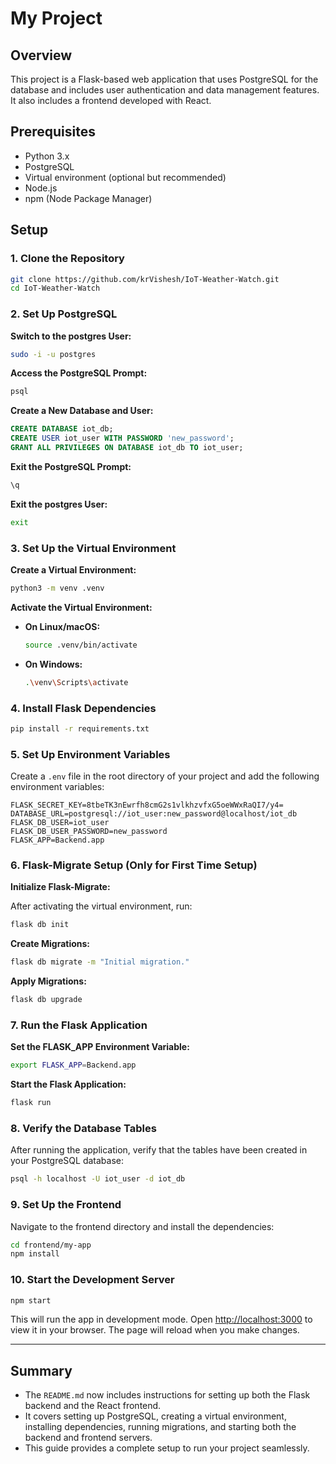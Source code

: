 # My Project

## Overview

This project is a Flask-based web application that uses PostgreSQL for the database and includes user authentication and data management features. It also includes a frontend developed with React.

## Prerequisites

- Python 3.x
- PostgreSQL
- Virtual environment (optional but recommended)
- Node.js
- npm (Node Package Manager)

## Setup

### 1. Clone the Repository

```sh
git clone https://github.com/krVishesh/IoT-Weather-Watch.git
cd IoT-Weather-Watch
```

### 2. Set Up PostgreSQL

**Switch to the postgres User:**

```sh
sudo -i -u postgres
```

**Access the PostgreSQL Prompt:**

```sh
psql
```

**Create a New Database and User:**

```sql
CREATE DATABASE iot_db;
CREATE USER iot_user WITH PASSWORD 'new_password';
GRANT ALL PRIVILEGES ON DATABASE iot_db TO iot_user;
```

**Exit the PostgreSQL Prompt:**

```sh
\q
```

**Exit the postgres User:**

```sh
exit
```

### 3. Set Up the Virtual Environment

**Create a Virtual Environment:**

```sh
python3 -m venv .venv
```

**Activate the Virtual Environment:**

- **On Linux/macOS:**

  ```sh
  source .venv/bin/activate
  ```

- **On Windows:**

  ```sh
  .\venv\Scripts\activate
  ```

### 4. Install Flask Dependencies

```sh
pip install -r requirements.txt
```

### 5. Set Up Environment Variables

Create a `.env` file in the root directory of your project and add the following environment variables:

```
FLASK_SECRET_KEY=8tbeTK3nEwrfh8cmG2s1vlkhzvfxG5oeWWxRaQI7/y4=
DATABASE_URL=postgresql://iot_user:new_password@localhost/iot_db
FLASK_DB_USER=iot_user
FLASK_DB_USER_PASSWORD=new_password
FLASK_APP=Backend.app
```

### 6. Flask-Migrate Setup (Only for First Time Setup)

**Initialize Flask-Migrate:**

After activating the virtual environment, run:

```sh
flask db init
```

**Create Migrations:**

```sh
flask db migrate -m "Initial migration."
```

**Apply Migrations:**

```sh
flask db upgrade
```

### 7. Run the Flask Application

**Set the FLASK_APP Environment Variable:**

```sh
export FLASK_APP=Backend.app
```

**Start the Flask Application:**

```sh
flask run
```

### 8. Verify the Database Tables

After running the application, verify that the tables have been created in your PostgreSQL database:

```sh
psql -h localhost -U iot_user -d iot_db
```

### 9. Set Up the Frontend

Navigate to the frontend directory and install the dependencies:

```sh
cd frontend/my-app
npm install
```

### 10. Start the Development Server

```sh
npm start
```

This will run the app in development mode. Open [http://localhost:3000](http://localhost:3000) to view it in your browser. The page will reload when you make changes.

---

## Summary

- The `README.md` now includes instructions for setting up both the Flask backend and the React frontend.
- It covers setting up PostgreSQL, creating a virtual environment, installing dependencies, running migrations, and starting both the backend and frontend servers.
- This guide provides a complete setup to run your project seamlessly.
